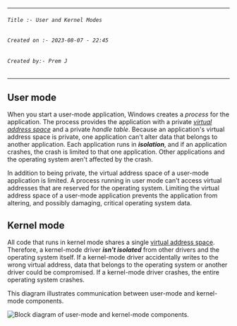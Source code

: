 
***
###### `Title :- User and Kernel Modes`
###### `Created on :- 2023-08-07 - 22:45`
###### `Created by:- Prem J`
***

## User mode

When you start a user-mode application, Windows creates a _process_ for the application. The process provides the application with a private [_virtual address space_](https://learn.microsoft.com/en-us/windows-hardware/drivers/gettingstarted/virtual-address-spaces) and a private _handle table_. Because an application's virtual address space is private, one application can't alter data that belongs to another application. Each application runs in ***isolation***, and if an application crashes, the crash is limited to that one application. Other applications and the operating system aren't affected by the crash.

In addition to being private, the virtual address space of a user-mode application is limited. A process running in user mode can't access virtual addresses that are reserved for the operating system. Limiting the virtual address space of a user-mode application prevents the application from altering, and possibly damaging, critical operating system data.

## Kernel mode

All code that runs in kernel mode shares a single [virtual address space](https://learn.microsoft.com/en-us/windows-hardware/drivers/gettingstarted/virtual-address-spaces). Therefore, a kernel-mode driver ***isn't isolated*** from other drivers and the operating system itself. If a kernel-mode driver accidentally writes to the wrong virtual address, data that belongs to the operating system or another driver could be compromised. If a kernel-mode driver crashes, the entire operating system crashes.

This diagram illustrates communication between user-mode and kernel-mode components.

![Block diagram of user-mode and kernel-mode components.](https://learn.microsoft.com/en-us/windows-hardware/drivers/gettingstarted/images/userandkernelmode01.png)